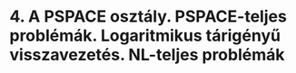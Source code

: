 # 4. A PSPACE osztály. PSPACE-teljes problémák. Logaritmikus tárigényű visszavezetés. NL-teljes problémák
